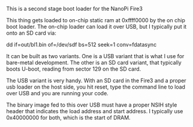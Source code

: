 This is a second stage boot loader for the NanoPi Fire3

This thing gets loaded to on-chip static ram at 0xffff0000 by the on chip
boot loader.  The on-chip loader can load it over USB, but I typically put
it onto an SD card via:

dd if=out/bl1.bin of=/dev/sdf bs=512 seek=1 conv=fdatasync

It can be built as two variants.  One is a USB variant that is what I
use for bare-metal development.  The other is an SD card variant, that
typically boots U-boot, reading from sector 129 on the SD card.

The USB variant is very handy.  With an SD card in the Fire3 and a proper
usb loader on the host side, you hit reset, type the command line to
load over USB and you are running your code.

The binary image fed to this over USB must have a proper NSIH style
header that indicates the load address and start address.
I typically use 0x40000000 for both, which is the start of DRAM.

